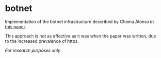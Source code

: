 # botnet

Implementation of the botnet infrastructure described by Chema Alonso in [this paper](https://www.slideshare.net/chemai64/owning-bad-guys-and-mafia-with-javascript-botnets).

This approach is not as effective as it was when the paper was written, due to the increased prevalence of https.

*For research purposes only*
